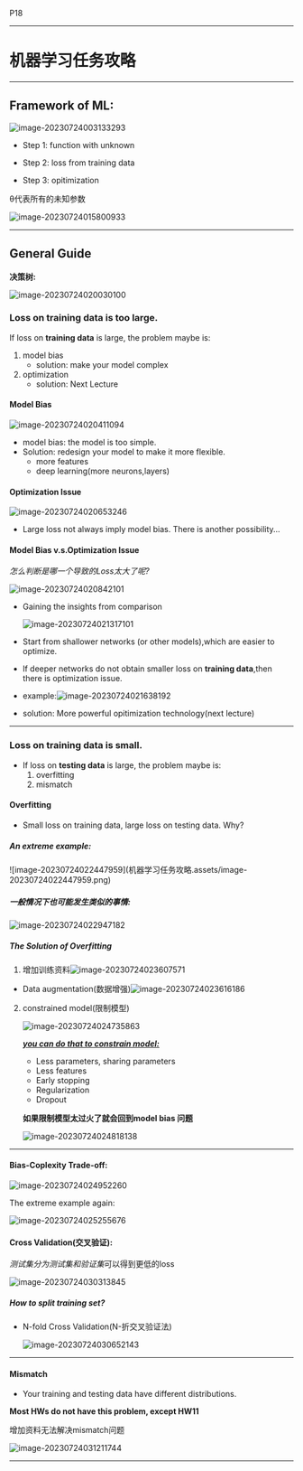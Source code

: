 P18

---
# 机器学习任务攻略

---

## Framework of ML:

![image-20230724003133293](image2/image-20230724003133293.png)

- Step 1: function with unknown

- Step 2: loss from training data
- Step 3: opitimization

θ代表所有的未知参数

![image-20230724015800933](image2/image-20230724015800933.png)

---

## General Guide

**决策树:**

![image-20230724020030100](image2/image-20230724020030100.png)

### Loss on training data is too large.

If loss on **training data** is large, the problem maybe is:

1. model bias
   - solution: make your model complex
2. optimization
   - solution: Next Lecture

#### Model Bias

![image-20230724020411094](image2/image-20230724020411094.png)

- model bias: the model is too simple.
- Solution: redesign your model to make it more flexible.
  - more features
  - deep learning(more neurons,layers)

#### Optimization Issue

![image-20230724020653246](image2/image-20230724020653246.png)

- Large loss not always imply model bias. There is another possibility...

#### Model Bias v.s.Optimization Issue

*怎么判断是哪一个导致的Loss太大了呢?*

![image-20230724020842101](image2/image-20230724020842101.png)

- Gaining the insights from comparison

  ![image-20230724021317101](image2/image-20230724021317101.png)

- Start from shallower networks (or other models),which are easier to optimize.

- lf deeper networks do not obtain smaller loss on **training data**,then there is optimization issue.

- example:![image-20230724021638192](image2/image-20230724021638192.png)

- solution: More powerful opitimization technology(next lecture)

---

### Loss on training data is small.

- If loss on **testing data** is large, the problem maybe is:
  1. overfitting
  2. mismatch

#### Overfitting

- Small loss on training data, large loss on testing data. Why?

##### An extreme example:

<!--testing data in training data-->![image-20230724022447959](机器学习任务攻略.assets/image-20230724022447959.png)

##### 一般情况下也可能发生类似的事情: 

![image-20230724022947182](image2/image-20230724022947182.png)

##### The Solution of Overfitting 

1. 增加训练资料![image-20230724023607571](image2/image-20230724023607571.png)

- Data augmentation(数据增强)![image-20230724023616186](image2/image-20230724023616186.png)

2. constrained model(限制模型)

   ![image-20230724024735863](image2/image-20230724024735863.png)

   ***<u>you can do that to constrain model:</u>***

   - Less parameters, sharing parameters
   - Less features
   - Early stopping
   - Regularization
   - Dropout

   **如果限制模型太过火了就会回到model bias 问题**

   ![image-20230724024818138](image2/image-20230724024818138.png)

---



#### Bias-Coplexity Trade-off:

![image-20230724024952260](image2/image-20230724024952260.png)

The extreme example again:

![image-20230724025255676](image2/image-20230724025255676.png)

####  Cross Validation(交叉验证):

*测试集分为测试集和验证集*可以得到更低的loss

![image-20230724030313845](image2/image-20230724030313845.png)

##### How to split training set?

- N-fold Cross Validation(N-折交叉验证法)

  ![image-20230724030652143](image2/image-20230724030652143.png)

---

#### Mismatch 

- Your training and testing data have different distributions.

**Most HWs do not have this problem, except HW11**

增加资料无法解决mismatch问题

![image-20230724031211744](image2/image-20230724031211744.png)

---
